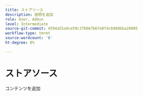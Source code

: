 ```yaml
---
title: ストアソース
description: 説明を追加
role: User, Admin
level: Intermediate
source-git-commit: 4594a55a9ce59c376067b67e0f4c6988bba28095
workflow-type: tm+mt
source-wordcount: '8'
ht-degree: 0%

---
```


# ストアソース

コンテンツを追加